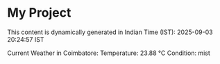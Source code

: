 # My Project

This content is dynamically generated in Indian Time (IST): 2025-09-03 20:24:57 IST


Current Weather in Coimbatore:
Temperature: 23.88 °C
Condition: mist
